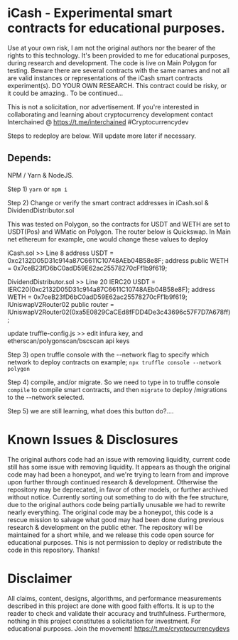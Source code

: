 # iCash - Experimental smart contracts for educational purposes. 
Use at your own risk, I am not the original authors nor the bearer of the rights to this technology. 
It's been provided to me for educational purposes, during research and development. 
The code is live on Main Polygon for testing. Beware there are several contracts with the same names and not all are valid instances or representations of the iCash smart contracts experiment(s).
DO YOUR OWN RESEARCH. This contract could be risky, or it could be amazing.. To be continued...

This is not a solicitation, nor advertisement. 
If you're interested in collaborating and learning about cryptocurrency development contact Interchained @ https://t.me/interchained
#Cryptocurrencydev

Steps to redeploy are below. Will update more later if necessary.

## Depends:
NPM / Yarn & NodeJS. 

Step 1) ```yarn``` or ```npm i``` 

Step 2) Change or verify the smart contract addresses in iCash.sol & DividendDistributor.sol

This was tested on Polygon, so the contracts for USDT and WETH are set to USDT(Pos) and WMatic on Polygon. 
The router below is Quickswap. In Main net ethereum for example, one would change these values to deploy 

iCash.sol >> Line 8
    address USDT = 0xc2132D05D31c914a87C6611C10748AEb04B58e8F;
    address public WETH = 0x7ceB23fD6bC0adD59E62ac25578270cFf1b9f619;
    
    
DividendDistributor.sol >> Line 20
    IERC20 USDT = IERC20(0xc2132D05D31c914a87C6611C10748AEb04B58e8F);
    address WETH = 0x7ceB23fD6bC0adD59E62ac25578270cFf1b9f619;
    IUniswapV2Router02 public router = IUniswapV2Router02(0xa5E0829CaCEd8fFDD4De3c43696c57F7D7A678ff);
    
update truffle-config.js >> edit infura key, and etherscan/polygonscan/bscscan api keys 

Step 3) open truffle console with the --network flag to specify which network to deploy contracts on example; 
```npx truffle console --network polygon```

Step 4) compile, and/or migrate. So we need to type in to truffle console ```compile``` to compile smart contracts, and then ```migrate``` to deploy /migrations to the --network selected.

Step 5) we are still learning, what does this button do?....

# Known Issues & Disclosures
The original authors code had an issue with removing liquidity, current code still has some issue with removing liquidity. It appears as though the original code may had been a honeypot, and we're trying to learn from and improve upon further through continued research & development. Otherwise the repository may be deprecated, in favor of other models, or further archived without notice. Currently sorting out something to do with the fee structure, due to the original authors code being partially unusable we had to rewrite nearly everything. The original code may be a honeypot, this code is a rescue mission to salvage what good may had been done during previous research & development on the public ether. The repository will be maintained for a short while, and we release this code open source for educational purposes. This is not permission to deploy or redistribute the code in this repository. Thanks!

# Disclaimer

All claims, content, designs, algorithms, and performance measurements described in this project are done with good faith efforts. It is up to the reader to check and validate their accuracy and truthfulness. Furthermore, nothing in this project constitutes a solicitation for investment. For educational purposes. Join the movement! https://t.me/cryptocurrencydevs
